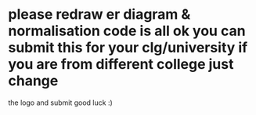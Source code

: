 # please redraw er diagram & normalisation code is all ok you can submit this for your clg/university if you are from different college just change 
the logo and submit  good luck :)
